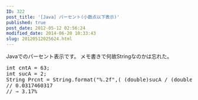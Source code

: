 ```yaml
---
ID: 322
post_title: '[Java] パーセント(小数点以下表示)'
published: true
post_date: 2012-05-12 02:56:24
modified_date: 2014-06-20 10:33:43
slug: 20120512025624.html
---
```

Javaでのパーセント表示です。
メモ書きで何故Stringなのかは忘れた。
<!--more-->
<pre class='prettyprint linenums'>
int cntA = 63;
int sucA = 2;
String Prcnt = String.format("%.2f",( (double)sucA / (double)cntA * 100) );
// 0.0317460317
// ⇒ 3.17%
</pre>